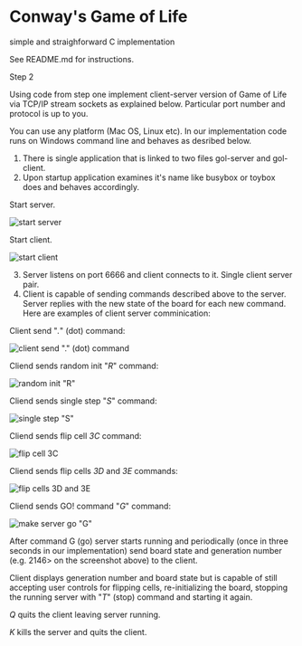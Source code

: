 # Conway's Game of Life
simple and straighforward C implementation

See README.md for instructions.

Step 2

Using code from step one implement client-server version of Game of Life via TCP/IP stream sockets
as explained below. Particular port number and protocol is up to you.

You can use any platform (Mac OS, Linux etc).
In our implementation code runs on Windows command line and behaves as desribed below.

1. There is single application that is linked to two files gol-server and gol-client.
2. Upon startup application examines it's name like busybox or toybox does and behaves accordingly.

Start server.

![start server](https://raw.githubusercontent.com/leo-zspace/cgol.public/master/cs/1.gol-server.png)

Start client.

![start client](https://raw.githubusercontent.com/leo-zspace/cgol.public/master/cs/2.gol-client.png)

3. Server listens on port 6666 and client connects to it. Single client server pair.
4. Client is capable of sending commands described above to the server. 
   Server replies with the new state of the board for each new command.
   Here are examples of client server comminication:

Client send "*.*" (dot) command:

![client send "*.*" (dot) command](https://raw.githubusercontent.com/leo-zspace/cgol.public/master/cs/3.gol-client-send-request-dot-command.png)

Cliend sends random init "*R*" command:

![random init "*R*"](https://raw.githubusercontent.com/leo-zspace/cgol.public/master/cs/4.gol-client-send-random-init-R-command.png)

Cliend sends single step "*S*" command:

![single step "*S*"](https://raw.githubusercontent.com/leo-zspace/cgol.public/master/cs/5.gol-client-send-step-S-command.png)

Cliend sends flip cell *3C* command:

![flip cell *3C*](https://raw.githubusercontent.com/leo-zspace/cgol.public/master/cs/6.gol-client-send-flip-3C-command.png)

Cliend sends flip cells *3D* and *3E* commands:

![flip cells *3D* and *3E*](https://raw.githubusercontent.com/leo-zspace/cgol.public/master/cs/7.gol-client-send-flip-3D-3E-commands.png)

Cliend sends GO! command "*G*" command:

![make server go "*G*"](https://raw.githubusercontent.com/leo-zspace/cgol.public/master/cs/8.gol-client-send-go-G-command.png)

After command G (go) server starts running and periodically (once in three seconds in our implementation) send 
board state and generation number (e.g. 2146> on the screenshot above) to the client.

Client displays generation number and board state but is capable of still accepting user controls for flipping cells, 
re-initializing the board, stopping the running server with "*T*" (stop) command and starting it again.

*Q* quits the client leaving server running.

*K* kills the server and quits the client.
